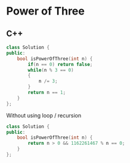 Power of Three
==========

## C++


```cpp
class Solution {
public:
    bool isPowerOfThree(int n) {
        if(n == 0) return false;
        while(n % 3 == 0)
        {
            n /= 3;
        }
        return n == 1;
    }
};
```
Without using loop / recursion
```cpp
class Solution {
public:
    bool isPowerOfThree(int n) {
        return n > 0 && 1162261467 % n == 0;
    }
};
```
